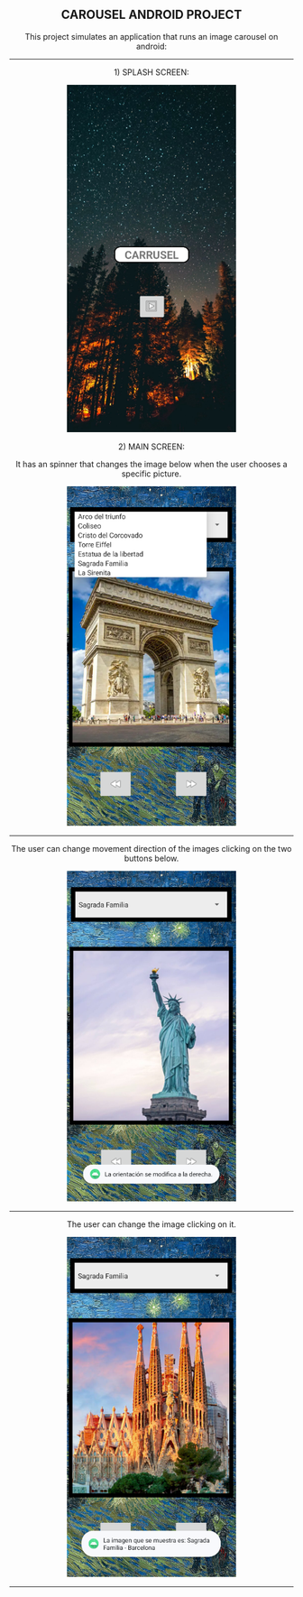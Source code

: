 <h2 align="center">CAROUSEL ANDROID PROJECT</h2>

<p align="center">This project simulates an application that runs an image carousel on android: </p>

---

<p align="center">1) SPLASH SCREEN: </p>

<p align="center">
  <img src="https://github.com/Lxvine/CAROUSEL/blob/master/Screenshots/carousel1.png" style=" width:300px">
</p>

<p align="center">2) MAIN SCREEN: </p>
<p align="center">It has an spinner that changes the image below when the user chooses a specific picture. </p>

<p align="center">
  <img src="https://github.com/Lxvine/CAROUSEL/blob/master/Screenshots/carousel2.png" style=" width:300px">
</p>

---

<p align="center"> The user can change movement direction of the images clicking on the two buttons below. </p>

<p align="center">
  <img src="https://github.com/Lxvine/CAROUSEL/blob/master/Screenshots/carousel3.png" style=" width:300px">
</p>

---

<p align="center">The user can change the image clicking on it.</p>

<p align="center">
  <img src="https://github.com/Lxvine/CAROUSEL/blob/master/Screenshots/carousel4.png" style=" width:300px">
</p>

---

